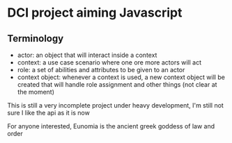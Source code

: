 DCI project aiming Javascript
=============================

Terminology
------------
- actor: an object that will interact inside a context
- context: a use case scenario where one ore more actors will act
- role: a set of abilities and attributes to be given to an actor
- context object: whenever a context is used, a new context object will be created that will handle role assignment and other things (not clear at the moment)

This is still a very incomplete project under heavy development, I'm still not sure I like the api as it is now

For anyone interested, Eunomia is the ancient greek goddess of law and order
